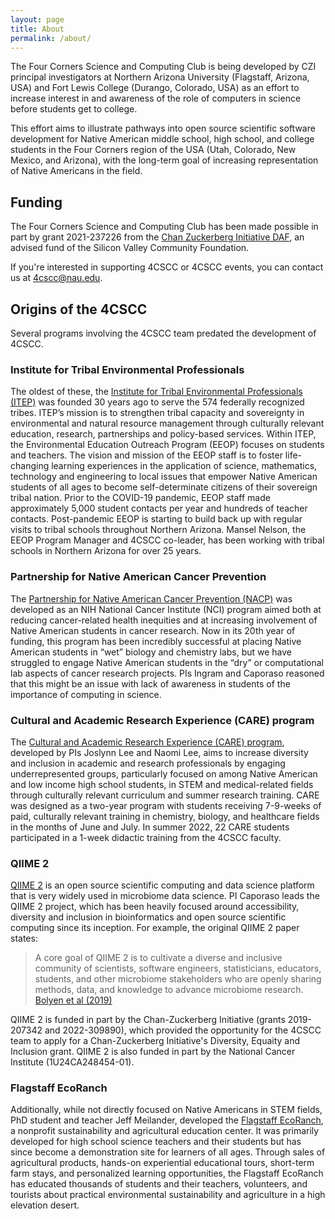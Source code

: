 ```yaml
---
layout: page
title: About
permalink: /about/
---
```


The Four Corners Science and Computing Club is being developed by CZI principal investigators at Northern Arizona University (Flagstaff, Arizona, USA) and Fort Lewis College (Durango, Colorado, USA) as an effort to increase interest in and awareness of the role of computers in science before students get to college.

This effort aims to illustrate pathways into open source scientific software development for Native American middle school, high school, and college students in the Four Corners region of the USA (Utah, Colorado, New Mexico, and Arizona), with the long-term goal of increasing representation of Native Americans in the field.

## Funding

The Four Corners Science and Computing Club has been made possible in part by grant 2021-237226 from the [Chan Zuckerberg Initiative DAF](https://chanzuckerberg.com/), an advised fund of the Silicon Valley Community Foundation.

If you're interested in supporting 4CSCC or 4CSCC events, you can contact us at 4cscc@nau.edu.

## Origins of the 4CSCC

Several programs involving the 4CSCC team predated the development of 4CSCC.

### Institute for Tribal Environmental Professionals

The oldest of these, the [Institute for Tribal Environmental Professionals (ITEP)](https://www7.nau.edu/itep/main/Home/) was founded 30 years ago to serve the 574 federally recognized tribes. ITEP’s mission is to strengthen tribal capacity and sovereignty in environmental and natural resource management through culturally relevant education, research, partnerships and policy-based services. Within ITEP, the Environmental Education Outreach Program (EEOP) focuses on students and teachers. The vision and mission of the EEOP staff is to foster life-changing learning experiences in the application of science, mathematics, technology and engineering to local issues that empower Native American students of all ages to become self-determinate citizens of their sovereign tribal nation. Prior to the COVID-19 pandemic, EEOP staff made approximately 5,000 student contacts per year and hundreds of teacher contacts. Post-pandemic EEOP is starting to build back up with regular visits to tribal schools throughout Northern Arizona. Mansel Nelson, the EEOP Program Manager and 4CSCC co-leader, has been working with tribal schools in Northern Arizona for over 25 years.

### Partnership for Native American Cancer Prevention

The [Partnership for Native American Cancer Prevention (NACP)](https://in.nau.edu/nacp/) was developed as an NIH National Cancer Institute (NCI) program aimed both at reducing cancer-related health inequities and at increasing involvement of Native American students in cancer research. Now in its 20th year of funding, this program has been incredibly successful at placing Native American students in “wet” biology and chemistry labs, but we have struggled to engage Native American students in the “dry” or computational lab aspects of cancer research projects. PIs Ingram and Caporaso reasoned that this might be an issue with lack of awareness in students of the importance of computing in science.

### Cultural and Academic Research Experience (CARE) program

The [Cultural and Academic Research Experience (CARE) program](https://nau.edu/chem-biochem/care/), developed by PIs Joslynn Lee and Naomi Lee, aims to increase diversity and inclusion in academic and research professionals by engaging underrepresented groups, particularly focused on among Native American and low income high school students, in STEM and medical-related fields through culturally relevant curriculum and summer research training. CARE was designed as a two-year program with students receiving 7-9-weeks of paid, culturally relevant training in chemistry, biology, and healthcare fields in the months of June and July. In summer 2022, 22 CARE students participated in a 1-week didactic training from the 4CSCC faculty.

### QIIME 2

[QIIME 2](https://www.qiime2.org) is an open source scientific computing and data science platform that is very widely used in microbiome data science. PI Caporaso leads the QIIME 2 project, which has been heavily focused around accessibility, diversity and inclusion in bioinformatics and open source scientific computing since its inception. For example, the original QIIME 2 paper states:

> A core goal of QIIME 2 is to cultivate a diverse and inclusive community of scientists, software engineers, statisticians, educators, students, and other microbiome stakeholders who are openly sharing methods, data, and knowledge to advance microbiome research. [Bolyen et al (2019)](https://doi.org/10.1038/s41587-019-0209-9)

QIIME 2 is funded in part by the Chan-Zuckerberg Initiative (grants 2019-207342 and 2022-309890), which provided the opportunity for the 4CSCC team to apply for a Chan-Zuckerberg Initiative's Diversity, Equaity and Inclusion grant. QIIME 2 is also funded in part by the National Cancer Institute (1U24CA248454-01).

### Flagstaff EcoRanch

Additionally, while not directly focused on Native Americans in STEM fields, PhD student and teacher Jeff Meilander, developed the [Flagstaff EcoRanch](https://flagstaffecoranch.com/), a nonprofit sustainability and agricultural education center. It was primarily developed for high school science teachers and their students but has since become a demonstration site for learners of all ages. Through sales of agricultural products, hands-on experiential educational tours, short-term farm stays, and personalized learning opportunities, the Flagstaff EcoRanch has educated thousands of students and their teachers, volunteers, and tourists about practical environmental sustainability and agriculture in a high elevation desert.
